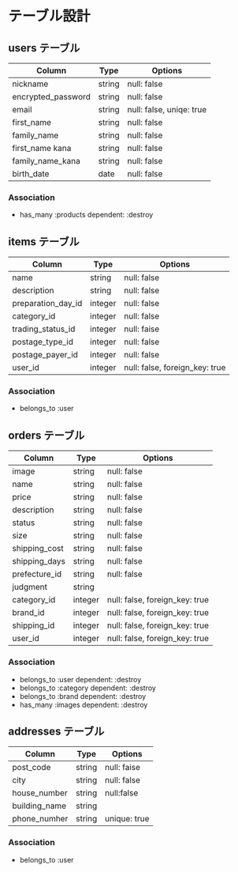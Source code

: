 # テーブル設計

## users テーブル

| Column             | Type        | Options                       |
| ------------------ | ----------- | ----------------------------- |
| nickname           | string      | null: false                   |
| encrypted_pa​​ssword | string      | null: false                   |
| email              | string      | null: false, uniqe: true      |
| first_name         | string      | null: false                   |
| family_name        | string      | null: false                   |
| first_name kana    | string      | null: false                   |
| family_name_kana   | string      | null: false                   |
| birth_date         | date        | null: false                   |

### Association

- has_many :products dependent: :destroy

## items テーブル 

| Column             | Type       | Options                        |
| ------------------ | ---------- | ------------------------------ |
| name               | string     | null: false                    |
| description        | string     | null: false                    |
| preparation_day_id | integer    | null: false                    |
| category_id        | integer    | null: false                    |
| trading_status_id  | integer    | null: faise                    |
| postage_type_id    | integer    | null: false                    |
| postage_payer_id   | integer    | null: false                    |
| user_id            | integer    | null: false, foreign_key: true |

### Association

- belongs_to :user

## orders テーブル

| Column        | Type       | Options                        |
| ------------- | ---------- | ------------------------------ |
| image         | string     | null: false                    |
| name          | string     | null: false                    |
| price         | string     | null: false                    |
| description   | string     | null: false                    |
| status        | string     | null: false                    |
| size          | string     | null: false                    |
| shipping_cost | string     | null: false                    |
| shipping_days | string     | null: false                    |
| prefecture_id | string     | null: false                    |
| judgment      | string     |                                |
| category_id   | integer    | null: false, foreign_key: true |
| brand_id      | integer    | null: false, foreign_key: true |
| shipping_id   | integer    | null: false, foreign_key: true |
| user_id       | integer    | null: false, foreign_key: true |

### Association

- belongs_to :user dependent: :destroy
- belongs_to :category dependent: :destroy
- belongs_to :brand dependent: :destroy
- has_many :images dependent: :destroy

##  addresses テーブル

| Column             | Type       | Options                        |
| ------------------ | ---------- | ------------------------------ |
| post_code          | string     | null: faise                    |
| city               | string     | null: false                    |
| house_number       | string     | null:false                     |
| building_name      | string     |                                |
| phone_numher       | string     | unique: true                   |

### Association
- belongs_to :user

